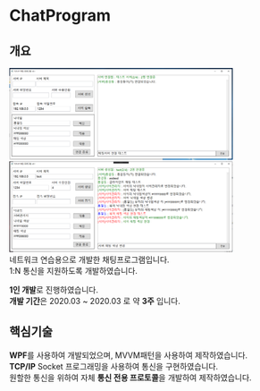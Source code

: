 # ChatProgram
## 개요
<img src ="ReadmeIMG/ChatProgram_Main.PNG" width="400px"></img>   
<img src ="ReadmeIMG/ChatProgram_In.PNG" width="400px"></img>   
네트워크 연습용으로 개발한 채팅프로그램입니다.   
1:N 통신을 지원하도록 개발하였습니다.

**1인 개발**로 진행하였습니다.   
**개발 기간**은 2020.03 ~ 2020.03 로 약 **3주** 입니다.     

## 핵심기술
**WPF**를 사용하여 개발되었으며, MVVM패턴을 사용하여 제작하였습니다.   
**TCP/IP** Socket 프로그래밍을 사용하여 통신을 구현하였습니다.   
원할한 통신을 위하여 자체 **통신 전용 프로토콜**을 개발하여 제작하였습니다.